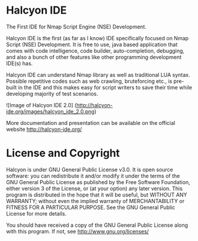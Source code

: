 Halcyon IDE
=======

The First IDE for Nmap Script Engine (NSE) Development.

Halcyon IDE is the first (as far as I know) IDE specifically focused on Nmap Script (NSE) Development. It is free to use, java based application that comes with code intelligence, code builder, auto-completion, debugging, and also a bunch of other features like other programming development IDE(s) has. 

Halcyon IDE can understand Nmap library as well as traditional LUA syntax. Possible repetitive codes such as web crawling, bruteforcing etc., is pre-built in the IDE and this makes easy for script writers to save their time while developing majority of test scenarios. 

![Image of Halcyon IDE 2.0]
(http://halcyon-ide.org/images/halcyon_ide_2.0.png) 

More documentation and presentation can be available on the official website http://halcyon-ide.org/

License and Copyright
=====================
Halcyon is under GNU General Public License v3.0. It is open source software: you can redistribute it and/or modify it under the terms of the GNU General Public License as published by the Free Software Foundation, either version 3 of the License, or (at your option) any later version. This program is distributed in the hope that it will be useful, but WITHOUT ANY WARRANTY; without even the implied warranty of MERCHANTABILITY or FITNESS FOR A PARTICULAR PURPOSE. See the GNU General Public License for more details. 

You should have received a copy of the GNU General Public License along with this program. If not, see http://www.gnu.org/licenses/
